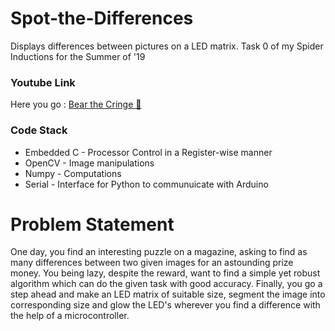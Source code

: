 # Spot-the-Differences
Displays differences between pictures on a LED matrix. 
Task 0 of my Spider Inductions for the Summer of '19
### Youtube Link
Here you go : [Bear the Cringe 🤣](https://www.youtube.com/watch?v=W3XFHgI8PFY)
### Code Stack
* Embedded C - Processor Control in a Register-wise manner
* OpenCV - Image manipulations 
* Numpy - Computations
* Serial - Interface for Python to communuicate with Arduino
# Problem Statement 
One day, you find an interesting puzzle on a magazine, asking to find as many differences between two given images for an astounding prize money. You being lazy, despite the reward, want to find a simple yet robust algorithm which can do the given task with good accuracy. Finally, you go a step ahead and make an LED matrix of suitable size, segment the image into corresponding size and glow the LED's wherever you find a difference with the help of a microcontroller.
